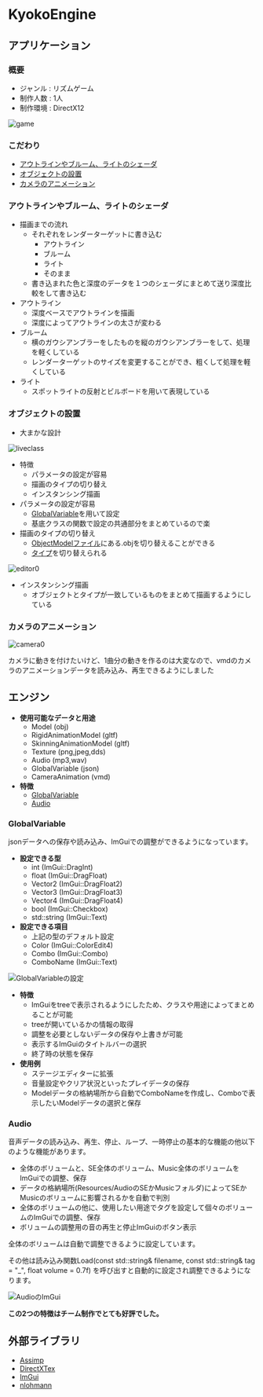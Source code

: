 # KyokoEngine

## アプリケーション
### 概要
* ジャンル : リズムゲーム
* 制作人数 : 1人
* 制作環境 : DirectX12

![game](https://github.com/MizukamiKotaro/KyokoEngine/blob/master/githubResources/game1-89.jpeg)

### こだわり
* [アウトラインやブルーム、ライトのシェーダ](#アウトラインやブルーム、ライトのシェーダ)
* [オブジェクトの設置](#オブジェクトの設置)
* [カメラのアニメーション](#カメラのアニメーション)

### アウトラインやブルーム、ライトのシェーダ
- 描画までの流れ
    * それぞれをレンダーターゲットに書き込む
        * アウトライン
        * ブルーム
        * ライト
        * そのまま
    * 書き込まれた色と深度のデータを１つのシェーダにまとめて送り深度比較をして書き込む
- アウトライン
    * 深度ベースでアウトラインを描画
    * 深度によってアウトラインの太さが変わる
- ブルーム
    * 横のガウシアンブラーをしたものを縦のガウシアンブラーをして、処理を軽くしている
    * レンダーターゲットのサイズを変更することができ、粗くして処理を軽くしている
- ライト
    * スポットライトの反射とビルボードを用いて表現している

### オブジェクトの設置
- 大まかな設計

![liveclass](https://github.com/MizukamiKotaro/KyokoEngine/blob/master/githubResources/liveclass.png)

- 特徴
    * パラメータの設定が容易
    * 描画のタイプの切り替え
    * インスタンシング描画
- パラメータの設定が容易
    * [GlobalVariable](#GlobalVariable)を用いて設定
    * 基底クラスの関数で設定の共通部分をまとめているので楽
- 描画のタイプの切り替え
    * [ObjectModelファイル](https://github.com/MizukamiKotaro/KyokoEngine/tree/master/DirectX/Resources/Object/ObjectModel)にある.objを切り替えることができる
    * [タイプ](#アウトラインやブルームライトのシェーダ)を切り替えられる

![editor0](https://github.com/MizukamiKotaro/KyokoEngine/blob/master/githubResources/editor0.gif)

- インスタンシング描画
    * オブジェクトとタイプが一致しているものをまとめて描画するようにしている


### カメラのアニメーション

![camera0](https://github.com/MizukamiKotaro/KyokoEngine/blob/master/githubResources/camera0.gif)

カメラに動きを付けたいけど、1曲分の動きを作るのは大変なので、vmdのカメラのアニメーションデータを読み込み、再生できるようにしました


## エンジン
- **使用可能なデータと用途**
    * Model (obj)
    * RigidAnimationModel (gltf)
    * SkinningAnimationModel (gltf)
    * Texture (png,jpeg,dds)
    * Audio (mp3,wav)
    * GlobalVariable (json)
    * CameraAnimation (vmd)
- **特徴**
    * [GlobalVariable](#GlobalVariable)
    * [Audio](#Audio)

### GlobalVariable
jsonデータへの保存や読み込み、ImGuiでの調整ができるようになっています。
- **設定できる型**
    * int (ImGui::DragInt)
    * float (ImGui::DragFloat)
    * Vector2 (ImGui::DragFloat2)
    * Vector3 (ImGui::DragFloat3)
    * Vector4 (ImGui::DragFloat4)
    * bool (ImGui::Checkbox)
    * std::string (ImGui::Text)
- **設定できる項目**
    * 上記の型のデフォルト設定
    * Color (ImGui::ColorEdit4)
    * Combo (ImGui::Combo)
    * ComboName (ImGui::Text)

![GlobalVariableの設定](https://github.com/MizukamiKotaro/KyokoEngine/blob/master/githubResources/kyokoGlobal.png)

- **特徴**
    * ImGuiをtreeで表示されるようにしたため、クラスや用途によってまとめることが可能
    * treeが開いているかの情報の取得
    * 調整を必要としないデータの保存や上書きが可能
    * 表示するImGuiのタイトルバーの選択
    * 終了時の状態を保存
- **使用例**
    * ステージエディターに拡張
    * 音量設定やクリア状況といったプレイデータの保存
    * Modelデータの格納場所から自動でComboNameを作成し、Comboで表示したいModelデータの選択と保存


### Audio
音声データの読み込み、再生、停止、ループ、一時停止の基本的な機能の他以下のような機能があります。
* 全体のボリュームと、SE全体のボリューム、Music全体のボリュームをImGuiでの調整、保存
* データの格納場所(Resources/AudioのSEかMusicフォルダ)によってSEかMusicのボリュームに影響されるかを自動で判別
* 全体のボリュームの他に、使用したい用途でタグを設定して個々のボリュームのImGuiでの調整、保存
* ボリュームの調整用の音の再生と停止ImGuiのボタン表示

全体のボリュームは自動で調整できるように設定しています。

その他は読み込み関数Load(const std::string& filename, const std::string& tag = "_", float volume = 0.7f)
を呼び出すと自動的に設定され調整できるようになります。

![AudioのImGui](https://github.com/MizukamiKotaro/KyokoEngine/blob/master/githubResources/audio.gif)

**この2つの特徴はチーム制作でとても好評でした。**

## 外部ライブラリ
* [Assimp](https://github.com/assimp/assimp)
* [DirectXTex](https://github.com/microsoft/DirectXTex)
* [ImGui](https://github.com/ocornut/imgui)
* [nlohmann](https://github.com/nlohmann/json)
